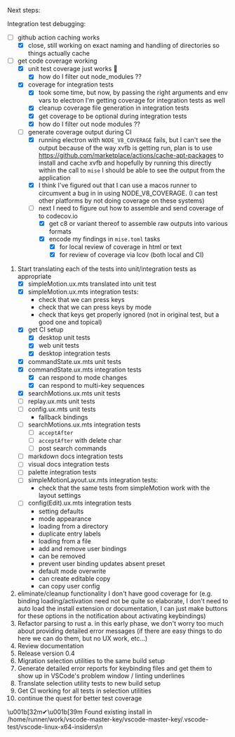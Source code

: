 Next steps:

Integration test debugging:
- [ ] github action caching works
    - [x] close, still working on exact naming and handling of directories so things actually cache
- [ ] get code coverage working
    - [x] unit test coverage just works 🚀
        - [x] how do I filter out node_modules ??
    - [x] coverage for integration tests
        - [x] took some time, but now, by passing the right arguments and env vars to electron I'm getting coverage for integration tests as well
        - [x] cleanup coverage file generation in integration tests
        - [x] get coverage to be optional during integration tests
        - [x] how do I filter out node modules ??
    - [ ] generate coverage output during CI
        - [x] running electron with `NODE_V8_COVERAGE` fails, but I can't
              see the output because of the way xvfb is getting run,
              plan is to use https://github.com/marketplace/actions/cache-apt-packages
              to install and cache xvfb and hopefully by running this
              directly within the call to `mise` I should be able to
              see the output from the application
        - [x] I think I've figured out that I can use a macos runner to circumvent a bug in
              in using NODE_V8_COVERAGE. (I can test other platforms by not doing coverage on these systems)
        - [ ] next I need to figure out how to assemble and send coverage of to codecov.io
            - [x] get c8 or variant thereof to assemble raw outputs into various formats
            - [x] encode my findings in `mise.toml` tasks
                - [x] for local review of coverage in html or text
                - [x] for review of coverage via lcov (both local and CI)

1. Start translating each of the tests into unit/integration tests as appropriate
    - [x] simpleMotion.ux.mts translated into unit test
    - [x] simpleMotion.ux.mts integration tests:
        - check that we can press keys
        - check that we can press keys by mode
        - check that keys get properly ignored (not in original test, but a good one and topical)
    - [x] get CI setup
        - [x] desktop unit tests
        - [x] web unit tests
        - [x] desktop integration tests
    - [x] commandState.ux.mts unit tests
    - [x] commandState.ux.mts integration tests
        - [x] can respond to mode changes
        - [x] can respond to multi-key sequences
    - [x] searchMotions.ux.mts unit tests
    - [ ] replay.ux.mts unit tests
    - [ ] config.ux.mts unit tests
        - fallback bindings
    - [ ] searchMotions.ux.mts integration tests
        - [ ] `acceptAfter`
        - [ ] `acceptAfter` with delete char
        - [ ] post search commands
    - [ ] markdown docs integration tests
    - [ ] visual docs integration tests
    - [ ] palette integration tests
    - [ ] simpleMotionLayout.ux.mts integration tests:
        - check that the same tests from simpleMotion work with the layout
          settings
    - [ ] config(Edit).ux.mts integration tests
        - setting defaults
        - mode appearance
        - loading from a directory
        - duplicate entry labels
        - loading from a file
        - add and remove user bindings
        - can be removed
        - prevent user binding updates absent preset
        - default mode overwrite
        - can create editable copy
        - can copy user config
2. eliminate/cleanup functionality I don't have good coverage for
    (e.g. binding loading/activation need not be quite so elaborate,
    I don't need to auto load the install extension or documentation, I can just make
    buttons for these options in the notification about activating keybindings)
3. Refactor parsing to rust
    a. in this early phase, we don't worry too much about providing detailed error messages
       (if there are easy things to do here we can do them, but no UX work, etc...)
4. Review documentation
5. Release version 0.4
6. Migration selection utilities to the same build setup
7. Generate detailed error reports for keybinding files and get them to show
   up in VSCode's problem window / linting underlines
8. Translate selection utility tests to new build setup
9. Get CI working for all tests in selection utilities
10. continue the quest for better test coverage

\u001b[32m✔\u001b[39m Found existing install in /home/runner/work/vscode-master-key/vscode-master-key/.vscode-test/vscode-linux-x64-insiders\n
